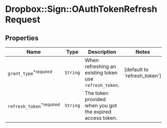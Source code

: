 # Dropbox::Sign::OAuthTokenRefreshRequest



## Properties

| Name | Type | Description | Notes |
| ---- | ---- | ----------- | ----- |
| `grant_type`<sup>*_required_</sup> | ```String``` |  When refreshing an existing token use `refresh_token`.  |  [default to 'refresh_token'] |
| `refresh_token`<sup>*_required_</sup> | ```String``` |  The token provided when you got the expired access token.  |  |

